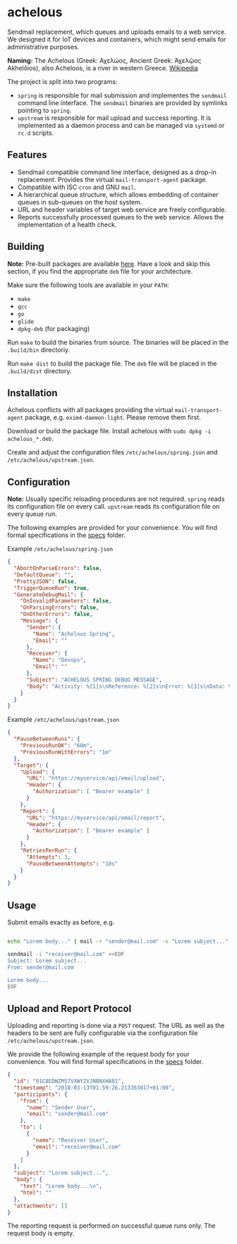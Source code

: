 # achelous
Sendmail replacement, which queues and uploads emails to a web service. We designed it for IoT devices and containers, which might send emails for administrative purposes.

**Naming:** The Achelous (Greek: Αχελώος, Ancient Greek: Ἀχελῷος Akhelôios), also Acheloos, is a river in western Greece. [Wikipedia](https://en.wikipedia.org/wiki/Achelous_River)

The project is split into two programs:

- `spring` is responsible for mail submission and implementes the `sendmail` command line interface. The `sendmail` binaries are provided by symlinks pointing to `spring`.
- `upstream` is responsible for mail upload and success reporting. It is implemented as a daemon process and can be managed via `systemd` or `rc.d` scripts.

## Features

- Sendmail compatible command line interface, designed as a drop-in replacement. Provides the virtual `mail-transport-agent` package.
- Compatible with ISC `cron` and GNU `mail`.
- A hierarchical queue structure, which allows embedding of container queues in sub-queues on the host system.
- URL and header variables of target web service are freely configurable.
- Reports successfully processed queues to the web service. Allows the implementation of a health check.

## Building

**Note:** Pre-built packages are available [here](https://github.com/core-process/achelous/releases). Have a look and skip this section, if you find the appropriate `deb` file for your architecture.

Make sure the following tools are available in your `PATH`:

- `make`
- `gcc`
- `go`
- `glide`
- `dpkg-deb` (for packaging)

Run `make` to build the binaries from source. The binaries will be placed in the `.build/bin` directoriy.

Run `make dist` to build the package file. The `deb` file will be placed in the `.build/dist` directory.

## Installation

Achelous conflicts with all packages providing the virtual `mail-transport-agent` package, e.g. `exim4-daemon-light`. Please remove them first.

Download or build the package file. Install achelous with `sudo dpkg -i achelous_*.deb`.

Create and adjust the configuration files `/etc/achelous/spring.json` and `/etc/achelous/upstream.json`.

## Configuration

**Note:** Usually specific reloading procedures are not required. `spring` reads its configuration file on every call. `upstream` reads its configuration file on every queue run.

The following examples are provided for your convenience. You will find formal specifications in the [specs](./specs/) folder.

Example `/etc/achelous/spring.json`

```json
{
  "AbortOnParseErrors": false,
  "DefaultQueue": "",
  "PrettyJSON": false,
  "TriggerQueueRun": true,
  "GenerateDebugMail": {
    "OnInvalidParameters": false,
    "OnParsingErrors": false,
    "OnOtherErrors": false,
    "Message": {
      "Sender": {
        "Name": "Achelous Spring",
        "Email": ""
      },
      "Receiver": {
        "Name": "Devops",
        "Email": ""
      },
      "Subject": "ACHELOUS SPRING DEBUG MESSAGE",
      "Body": "Activity: %[1]s\nReference: %[2]s\nError: %[3]s\nData: %[4]v"
    }
  }
}
```

Example `/etc/achelous/upstream.json`

```json
{
  "PauseBetweenRuns": {
    "PreviousRunOK": "60m",
    "PreviousRunWithErrors": "1m"
  },
  "Target": {
    "Upload": {
      "URL": "https://myservice/api/email/upload",
      "Header": {
        "Authorization": [ "Bearer example" ]
      }
    },
    "Report": {
      "URL": "https://myservice/api/email/report",
      "Header": {
        "Authorization": [ "Bearer example" ]
      }
    },
    "RetriesPerRun": {
      "Attempts": 3,
      "PauseBetweenAttempts": "10s"
    }
  }
}
```

## Usage

Submit emails exactly as before, e.g.

```sh

echo "Lorem body..." | mail -r "sender@mail.com" -s "Lorem subject..." "receiver@mail.com"

sendmail -i "receiver@mail.com" <<EOF
Subject: Lorem subject...
From: sender@mail.com

Lorem body...
EOF

```

## Upload and Report Protocol

Uploading and reporting is done via a `POST` request. The URL as well as the headers to be sent are fully configurable via the configuration file `/etc/achelous/upstream.json`.

We provide the following example of the request body for your convenience. You will find formal specifications in the [specs](./specs/) folder.

```json
{
  "id": "01C8EDWZM57VXWY2VJNBNXHA01",
  "timestamp": "2018-03-13T01:59:26.213363817+01:00",
  "participants": {
    "from": {
      "name": "Sender User",
      "email": "sender@mail.com"
    },
    "to": [
      {
        "name": "Receiver User",
        "email": "receiver@mail.com"
      }
    ]
  },
  "subject": "Lorem subject...",
  "body": {
    "text": "Lorem body...\n",
    "html": ""
  },
  "attachments": []
}
```

The reporting request is performed on successful queue runs only. The request body is empty.
